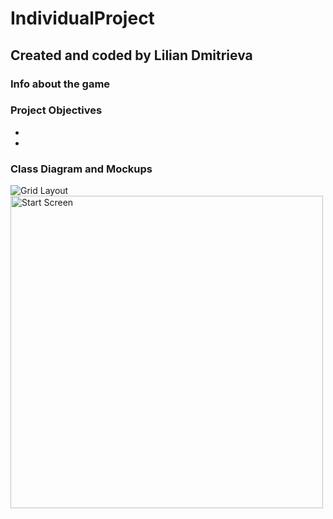 # IndividualProject
## Created and coded by Lilian Dmitrieva
### Info about the game
### Project Objectives
*
*
### Class Diagram and Mockups
![Grid Layout]()
 <img src="" alt="Start Screen" width="500" height="500">
